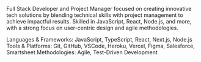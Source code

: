 <!---
kstefanelli/kstefanelli is a ✨ special ✨ repository because its `README.md` (this file) appears on your GitHub profile.
You can click the Preview link to take a look at your changes.
--->

Full Stack Developer and Project Manager focused on creating innovative tech solutions by blending technical skills with project management to achieve impactful results. Skilled in JavaScript, React, Node.js, and more, with a strong focus on user-centric design and agile methodologies.

Languages & Frameworks: JavaScript, TypeScript, React, Next.js, Node.js
Tools & Platforms: Git, GitHub, VSCode, Heroku, Vercel, Figma, Salesforce, Smartsheet
Methodologies: Agile, Test-Driven Development
